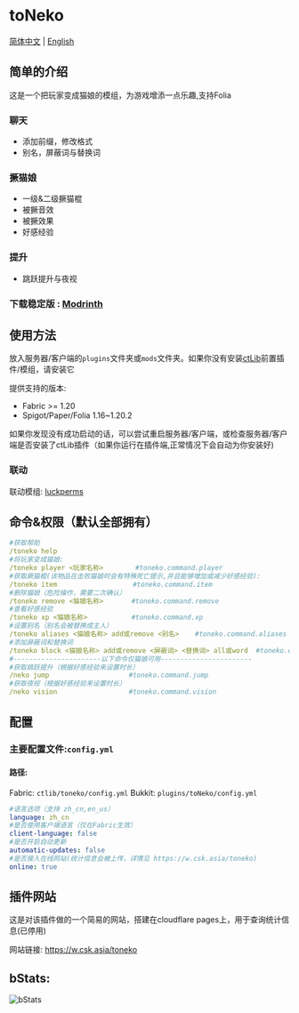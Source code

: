 # toNeko
[简体中文](README.md) | [English](README_en.md)
## 简单的介绍
这是一个把玩家变成猫娘的模组，为游戏增添一点乐趣,支持Folia
### 聊天
- 添加前缀，修改格式
- 别名，屏蔽词与替换词
### 撅猫娘
- 一级&二级撅猫棍
- 被撅音效
- 被撅效果
- 好感经验
### 提升
- 跳跃提升与夜视
### 下载稳定版 : [Modrinth](https://modrinth.com/plugin/toneko/)
## 使用方法
放入服务器/客户端的`plugins`文件夹或`mods`文件夹。如果你没有安装[ctLib](https://modrinth.com/plugin/ctlib)前置插件/模组，请安装它

提供支持的版本:
- Fabric >= 1.20
- Spigot/Paper/Folia 1.16~1.20.2


如果你发现没有成功启动的话，可以尝试重启服务器/客户端，或检查服务器/客户端是否安装了ctLib插件（如果你运行在插件端,正常情况下会自动为你安装好)
### 联动
联动模组: [luckperms](https://luckperms.net/)
## 命令&权限（默认全部拥有）
```yaml
#获取帮助
/toneko help
#将玩家变成猫娘:
/toneko player <玩家名称>        #toneko.command.player
#获取厥猫棍(该物品在击败猫娘时会有特殊死亡提示,并且能够增加或减少好感经验):
/toneko item                   #toneko.command.item
#删除猫娘（危险操作，需要二次确认）
/toneko remove <猫娘名称>       #toneko.command.remove
#查看好感经验
/toneko xp <猫娘名称>           #toneko.command.xp
#设置别名（别名会被替换成主人）
/toneko aliases <猫娘名称> add或remove <别名>    #toneko.command.aliases
#添加屏蔽词和替换词  
/toneko block <猫娘名称> add或remove <屏蔽词> <替换词> all或word  #toneko.command.block
#----------------------以下命令仅猫娘可用-----------------------
#获取跳跃提升（根据好感经验来设置时长）
/neko jump                    #toneko.command.jump
#获取夜视（根据好感经验来设置时长）
/neko vision                  #toneko.command.vision
```
## 配置
### 主要配置文件:`config.yml`
#### 路径:
Fabric: `ctlib/toneko/config.yml`
Bukkit: `plugins/toNeko/config.yml`
```yaml
#语言选项（支持 zh_cn,en_us）
language: zh_cn
#是否使用客户端语言（仅在Fabric生效）
client-language: false
#是否开启自动更新
automatic-updates: false
#是否接入在线网站(统计信息会被上传，详情见 https://w.csk.asia/toneko)
online: true
```
## 插件网站

这是对该插件做的一个简易的网站，搭建在cloudflare pages上，用于查询统计信息(已停用)

网站链接: https://w.csk.asia/toneko
## bStats:
![bStats](https://bstats.org/signatures/bukkit/toneko.svg)
